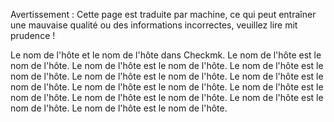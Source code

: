 Avertissement : Cette page est traduite par machine, ce qui peut entraîner une mauvaise qualité ou des informations incorrectes, veuillez lire mit prudence !

Le nom de l'hôte et le nom de l'hôte dans Checkmk. Le nom de l'hôte est le nom de l'hôte. Le nom de l'hôte est le nom de l'hôte. Le nom de l'hôte est le nom de l'hôte. Le nom de l'hôte est le nom de l'hôte. Le nom de l'hôte est le nom de l'hôte. Le nom de l'hôte est le nom de l'hôte. Le nom de l'hôte est le nom de l'hôte. Le nom de l'hôte est le nom de l'hôte. Le nom de l'hôte est le nom de l'hôte. Le nom de l'hôte est le nom de l'hôte.
